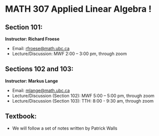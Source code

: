 # MATH 307 Applied Linear Algebra !

## Section 101:
**Instructor:  Richard Froese**

* Email:  rfroese@math.ubc.ca
* Lecture/Discussion: MWF 2:00 – 3:00 pm, through zoom

## Sections 102 and 103:
**Instructor: Markus Lange**

* Email: mlange@math.ubc.ca
* Lecture/Discussion (Section 102): MWF 5:00 – 5:00 pm, through zoom
* Lecture/Discussion (Section 103): TTH:  8:00 - 9:30 am, through zoom

## Textbook: 
* We will follow a set of notes written by  Patrick Walls
